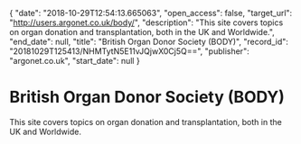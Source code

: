 {
  "date": "2018-10-29T12:54:13.665063", 
  "open_access": false, 
  "target_url": "http://users.argonet.co.uk/body/", 
  "description": "This site covers topics on organ donation and transplantation, both in the UK and Worldwide.", 
  "end_date": null, 
  "title": "British Organ Donor Society (BODY)", 
  "record_id": "20181029T125413/NHMTytN5E11vJQjwX0Cj5Q==", 
  "publisher": "argonet.co.uk", 
  "start_date": null
}

# British Organ Donor Society (BODY)

This site covers topics on organ donation and transplantation, both in the UK and Worldwide.